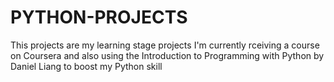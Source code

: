 # PYTHON-PROJECTS
This projects are my learning stage projects
I'm currently rceiving a course on Coursera and also using the Introduction to Programming with Python by Daniel Liang to boost my Python skill
